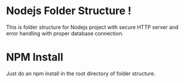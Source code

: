 #  Nodejs Folder Structure !

This is folder structure for Nodejs project with secure HTTP server and error handling with proper database connection.

# NPM Install
Just do an npm install in the root directory of folder structure.
